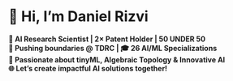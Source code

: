 # 👋 Hi, I’m **Daniel Rizvi**

**🚀 AI Research Scientist | 2× Patent Holder | 50 UNDER 50**  
**🔬 Pushing boundaries @ TDRC | 🎓 26 AI/ML Specializations**  
**🧠 Passionate about tinyML, Algebraic Topology & Innovative AI**  
**🌐 Let’s create impactful AI solutions together!**
